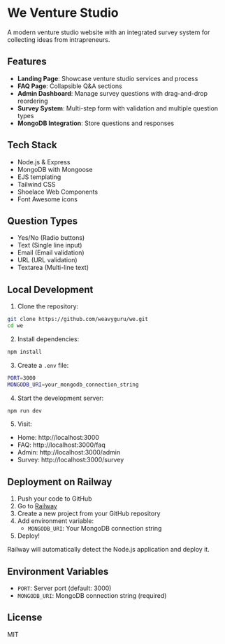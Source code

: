 # We Venture Studio

A modern venture studio website with an integrated survey system for collecting ideas from intrapreneurs.

## Features

- **Landing Page**: Showcase venture studio services and process
- **FAQ Page**: Collapsible Q&A sections
- **Admin Dashboard**: Manage survey questions with drag-and-drop reordering
- **Survey System**: Multi-step form with validation and multiple question types
- **MongoDB Integration**: Store questions and responses

## Tech Stack

- Node.js & Express
- MongoDB with Mongoose
- EJS templating
- Tailwind CSS
- Shoelace Web Components
- Font Awesome icons

## Question Types

- Yes/No (Radio buttons)
- Text (Single line input)
- Email (Email validation)
- URL (URL validation)
- Textarea (Multi-line text)

## Local Development

1. Clone the repository:
```bash
git clone https://github.com/weavyguru/we.git
cd we
```

2. Install dependencies:
```bash
npm install
```

3. Create a `.env` file:
```bash
PORT=3000
MONGODB_URI=your_mongodb_connection_string
```

4. Start the development server:
```bash
npm run dev
```

5. Visit:
- Home: http://localhost:3000
- FAQ: http://localhost:3000/faq
- Admin: http://localhost:3000/admin
- Survey: http://localhost:3000/survey

## Deployment on Railway

1. Push your code to GitHub
2. Go to [Railway](https://railway.app)
3. Create a new project from your GitHub repository
4. Add environment variable:
   - `MONGODB_URI`: Your MongoDB connection string
5. Deploy!

Railway will automatically detect the Node.js application and deploy it.

## Environment Variables

- `PORT`: Server port (default: 3000)
- `MONGODB_URI`: MongoDB connection string (required)

## License

MIT
